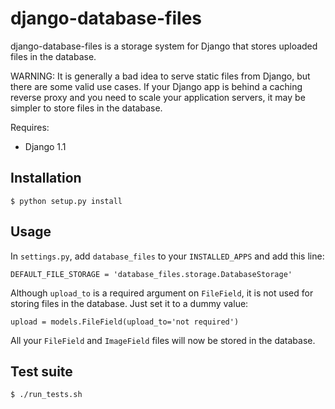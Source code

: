 django-database-files
=====================

django-database-files is a storage system for Django that stores uploaded files 
in the database.

WARNING: It is generally a bad idea to serve static files from Django, 
but there are some valid use cases. If your Django app is behind a caching 
reverse proxy and you need to scale your application servers, it may be 
simpler to store files in the database.

Requires:

  * Django 1.1

Installation
------------

    $ python setup.py install

Usage
-----

In ``settings.py``, add ``database_files`` to your ``INSTALLED_APPS`` and add this line:

    DEFAULT_FILE_STORAGE = 'database_files.storage.DatabaseStorage'

Although ``upload_to`` is a required argument on ``FileField``, it is not used for 
storing files in the database. Just set it to a dummy value:

    upload = models.FileField(upload_to='not required')

All your ``FileField`` and ``ImageField`` files will now be stored in the 
database.

Test suite
----------

    $ ./run_tests.sh

